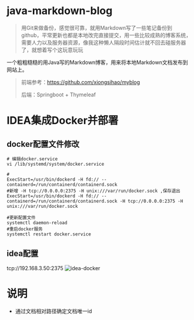# java-markdown-blog
> 用Git来做备份，感觉很可靠，就用Markdown写了一些笔记备份到github，平常更新也都是本地改完直接提交，用一些比较成熟的博客系统，需要人力以及服务器资源，像我这种懒人隔段时间估计就不回去碰服务器了，就想着写个这玩意玩玩
> 

一个粗粗糙糙的用Java写的Markdown博客，用来将本地Markdown文档发布到网站上。
> 前端参考：https://github.com/xiongsihao/myblog
>
>后端：Springboot + Thymeleaf


# IDEA集成Docker并部署
## docker配置文件修改
```shell
# 编辑docker.service
vi /lib/systemd/system/docker.service
 
#
ExecStart=/usr/bin/dockerd -H fd:// --containerd=/run/containerd/containerd.sock
#新增 -H tcp://0.0.0.0:2375 -H unix:///var/run/docker.sock ,保存退出
ExecStart=/usr/bin/dockerd -H fd:// --containerd=/run/containerd/containerd.sock -H tcp://0.0.0.0:2375 -H unix:///var/run/docker.sock
 
#更新配置文件
systemctl daemon-reload
#重启docker服务
systemctl restart docker.service
```
## idea配置
tcp://192.168.3.50:2375
![idea-docker](https://raw.githubusercontent.com/wulilinghan/PicBed/main/img2023/202302051749751.png)

# 说明
- 通过文档相对路径确定文档唯一id
